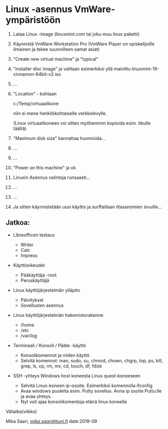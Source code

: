# Linux -asennus VmWare-ympäristöön

1. Lataa Linux -image (linuxmint.com tai joku muu linux paketti)

2. Käynnistä VmWare Workstation Pro (VmWare Player on opiskelijoille ilmainen ja tekee suunnilleen samat asiat)

3. "Create new virtual machine" ja "typical"

4. "installer disc image" ja valitaan esimerkiksi yllä mainittu linuxmint-19-cinnamon-64bit-v2.iso

5. ...

6. "Location" - kohtaan

    c:/Temp/virtuaalikone

    niin ei mene henkilökohtaiselle verkkolevylle.

    (Linux virtuaalikoneen voi sitten myöhemmin kopioida esim. tikulle täältä)

7. "Maximum disk size" kannattaa huomioida...

8. ...

9. ...

10. "Power on this machine" ja ok

11. Linuxin Asennus valintoja runsaasti...

12. ...

13. ...

14. Ja sitten käynnistetään uusi käyttis ja surffaillaan iltasanomien sivuille...


## Jatkoa:

* Libreofficen testaus
    * Writer
    * Calc
    * Impress

* Käyttöoikeudet
    * Pääkäyttäja -root
    * Peruskäyttäjä

* Linux käyttöjärjestelmän ylläpito
    * Päivitykset
    * Sovellusten asennus

* Linux käyttöjärjestelmän hakemistorakenne
    * /home
    * /etc
    * /var/log

* Terminaali / Konsoli / Pääte -käyttö
    * Konsolikomennot ja niiden käyttö
    * Selvitä komennot: man, sudo, su, chmod, chown, chgrp, top, ps, kill, grep, ls, cp, rm, mv, cd, touch, df, fdisk

* SSH -yhteys Windows host koneesta Linux quest-koneeseen
    * Selvitä Linux-koneen ip-osoite. Esimerkiksi komennolla ifconfig
    * Avaa windows puolelta esim. Putty sovellus. Anna ip osoite Puttu:lle ja avaa yhteys.
    * Nyt voit ajaa konsolikomentoja etänä linux koneella

Väliaika(viikko)












Mika Saari, *mika.saari@tuni.fi* date:2019-09 
